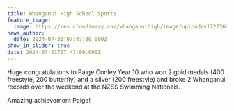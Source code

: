 ```yaml
---
title: Whanganui High School Sports
feature_image:
  image: https://res.cloudinary.com/whanganuihigh/image/upload/v1722369660/Paige_C.jpg
news_author:
  date: 2024-07-31T07:47:00.000Z
show_in_slider: true
date: 2024-07-31T07:47:00.000Z
---
```

Huge congratulations to Paige Conley Year 10 who won 2 gold medals (400 freestyle, 200 butterfly) and a silver (200 freestyle) and broke 2 Whanganui records over the weekend at the NZSS Swimming Nationals. 

Amazing achievement Paige!
